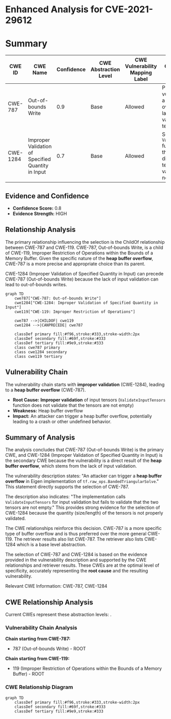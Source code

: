 # Enhanced Analysis for CVE-2021-29612

# Summary
| CWE ID | CWE Name | Confidence | CWE Abstraction Level | CWE Vulnerability Mapping Label | CWE-Vulnerability Mapping Notes |
|---|---|---|---|---|---|
| CWE-787 | Out-of-bounds Write | 0.9 | Base | Allowed | Primary CWE: The vulnerability leads to a heap buffer overflow due to the lack of proper validation of the input tensors being empty. |
| CWE-1284 | Improper Validation of Specified Quantity in Input | 0.7 | Base | Allowed | Secondary CWE: The `ValidateInputTensors` function checks for the minimum dimensions of input tensors but doesn't validate that they are not empty |

## Evidence and Confidence

*   **Confidence Score:** 0.8
*   **Evidence Strength:** HIGH

## Relationship Analysis
The primary relationship influencing the selection is the ChildOf relationship between CWE-787 and CWE-119. CWE-787, Out-of-bounds Write, is a child of CWE-119, Improper Restriction of Operations within the Bounds of a Memory Buffer. Given the specific nature of the **heap buffer overflow**, CWE-787 is a more precise and appropriate choice than its parent.

CWE-1284 (Improper Validation of Specified Quantity in Input) can precede CWE-787 (Out-of-bounds Write) because the lack of input validation can lead to out-of-bounds writes.

```mermaid
graph TD
    cwe787["CWE-787: Out-of-bounds Write"]
    cwe1284["CWE-1284: Improper Validation of Specified Quantity in Input"]
    cwe119["CWE-119: Improper Restriction of Operations"]

    cwe787 -->|CHILDOF| cwe119
    cwe1284 -->|CANPRECEDE| cwe787

    classDef primary fill:#f96,stroke:#333,stroke-width:2px
    classDef secondary fill:#69f,stroke:#333
    classDef tertiary fill:#9e9,stroke:#333
    class cwe787 primary
    class cwe1284 secondary
    class cwe119 tertiary
```

## Vulnerability Chain
The vulnerability chain starts with **improper validation** (CWE-1284), leading to a **heap buffer overflow** (CWE-787).
  - **Root Cause:** **Improper validation** of input tensors (`ValidateInputTensors` function does not validate that the tensors are not empty)
  - **Weakness:** Heap buffer overflow
  - **Impact:** An attacker can trigger a heap buffer overflow, potentially leading to a crash or other undefined behavior.

## Summary of Analysis
The analysis concludes that CWE-787 (Out-of-bounds Write) is the primary CWE, and CWE-1284 (Improper Validation of Specified Quantity in Input) is the secondary CWE because the vulnerability is a direct result of the **heap buffer overflow**, which stems from the lack of input validation.

The vulnerability description states: "An attacker can trigger a **heap buffer overflow** in Eigen implementation of `tf.raw_ops.BandedTriangularSolve`." This statement directly supports the selection of CWE-787.

The description also indicates: "The implementation calls `ValidateInputTensors` for input validation but fails to validate that the two tensors are not empty." This provides strong evidence for the selection of CWE-1284 because the quantity (size/length) of the tensors is not properly validated.

The CWE relationships reinforce this decision. CWE-787 is a more specific type of buffer overflow and is thus preferred over the more general CWE-119. The retriever results also list CWE-787. The retriever also lists CWE-1284 which is a base level abstraction.

The selection of CWE-787 and CWE-1284 is based on the evidence provided in the vulnerability description and supported by the CWE relationships and retriever results. These CWEs are at the optimal level of specificity, accurately representing the **root cause** and the resulting vulnerability.

Relevant CWE Information:
CWE-787, CWE-1284


## CWE Relationship Analysis

Current CWEs represent these abstraction levels: .


### Vulnerability Chain Analysis

**Chain starting from CWE-787:**
- 787 (Out-of-bounds Write) - ROOT


**Chain starting from CWE-119:**
- 119 (Improper Restriction of Operations within the Bounds of a Memory Buffer) - ROOT



### CWE Relationship Diagram

```mermaid
graph TD
    classDef primary fill:#f96,stroke:#333,stroke-width:2px
    classDef secondary fill:#69f,stroke:#333
    classDef tertiary fill:#9e9,stroke:#333
```